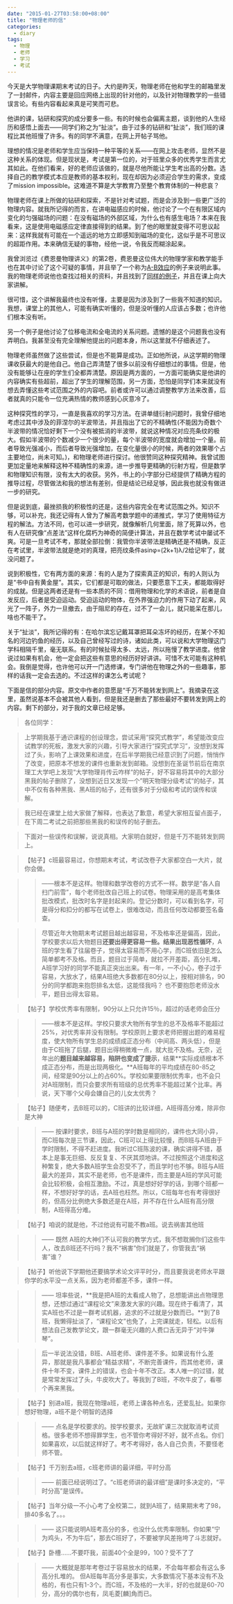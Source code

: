 ```yaml
---
date: "2015-01-27T03:58:00+08:00"
title: "物理老师的信"
categories:
  - diary
tags:
  - 物理
  - 老师
  - 学习
  - 考试
---
```


今天是大学物理课期末考试的日子。大约是昨天，物理老师在他和学生的邮箱里发了一封邮件，内容主要是回应网络上出现的针对他的，以及针对物理教学的一些错误言论。有些内容看起来真是可笑而可悲。

他讲的课，钻研和探究的成分要多一些。有的时候也会偏离主题，谈到他的人生经历和感悟上面去——同学们称之为“扯淡”。由于过多的钻研和“扯淡”，我们班的课程比其他班慢了许多。有的同学不满意，在网上开帖子骂他。

理想的情况是老师和学生应当保持一种平等的关系——在网上攻击老师，显然不是这种关系的体现。但是现状是，考试是第一位的，对于班里众多的优秀学生而言尤其如此。在他们看来，好的老师应该做的，就是尽他所能让学生考出高的分数。选择自己的教学模式本应是教师的基本权利，现在却因为必须迎合学生的需求，变成了mission impossible。这难道不算是大学教育乃至整个教育体制的一种悲哀？

<!--more-->

物理老师在课上所做的钻研和探索，不是针对考试题，而是会涉及到一些更广泛的物理内容。就我所记得的而言，在讲电磁感应的时候，他讨论了一个在有限区域内变化的匀强磁场的问题：在没有磁场的外部区域，为什么也有感生电场？本来在我看来，这是使用电磁感应定律直接得到的结果。到了他的眼里就变得不可思议起来：这样我就有可能在一个遥远的地方立即感知到磁场的变化，这似乎是不可思议的超距作用。本来确信无疑的事物，经他一说，令我反而糊涂起来。

我曾浏览过《费恩曼物理讲义》的第2卷，费恩曼这位伟大的物理学家和教学能手也在其中讨论了这个可疑的事情，并且举了一个称为[A-B效应](http://en.wikipedia.org/wiki/Aharonov%E2%80%93Bohm_effect)的例子来说明此事。我的物理老师说他也查找过相关的资料，并且找到了[同样的例子](http://www.cnki.com.cn/Article/CJFDTotal-SDSX199204007.htm)，并且在课上向大家讲解。

很可惜，这个讲解我最终也没有听懂，主要是因为涉及到了一些我不知道的知识。我想，课堂上的其他人，可能有确实听懂的，但是没听懂的人应该占多数；也许他们根本没有听。

另一个例子是他讨论了位移电流和全电流的关系问题。遗憾的是这个问题我也没有弄明白。我甚至没有完全理解他提出的问题本身，所以这里就不仔细表述了。

物理老师虽然做了这些尝试，但是也不能算是成功。正如他所说，从这学期的物理课收获最大的是他自己。他自己弄清楚了很多以前没有仔细想过的事情。但是，他没有能够让在座的学生们全都弄清楚。原因是两方面的，一方面可能确实是他讲的内容确实有些超前，超出了学生的理解范围，另一方面，恐怕是同学们本来就没有想去弄懂这些考试范围之外的内容吧。前者或许可以通过调整教学方法来改善，后者就真的只能令一位充满热情的教师感到心灰意冷了。

这种探究性的学习，一直是我喜欢的学习方法。在讲单缝衍射问题时，我曾仔细地考虑过其中涉及的菲涅尔的半波带法，并且指出了它的不精确性(不能因为奇数个半波带的情况恰好剩下一个没有被抵消的半波带，就说这种情况对应亮条纹的极大。假如半波带的个数减少一个很少的量，每个半波带的宽度就会增加一个量。前者导致光强减小，而后者导致光强增加，在变化量很小的时候，两者的效果哪个占主要地位，尚未可知。)，和物理老师进行探讨。他很赞同这种探究精神。我曾试图更加定量地来解释这种不精确性的来源，进一步推导更精确的衍射方程，但是数学和物理知识有限，没有太大的收获。另外，书上的小字部分已经提供了精确方程的推导过程，尽管做法和我的想法有差别，但是结论已经足够，因此我也就没有做进一步的研究。

但是说到底，最挫损我的积极性的还是，这些内容完全在考试范围之外。知识不够，可以补充，我还记得有人曾为了解高考数学题中的递推式，学习了使用特征方程的解法。方法不同，也可以进一步研究，就像解析几何里面，除了死算以外，也有人在研究像“点差法”这样化腐朽为神奇的简便计算法，并且在数学考试中屡试不爽。可是一旦考试不考，那就全部拉倒：我管你半波带法是精确还是不精确，反正在考试里，半波带法就是绝对的真理，把亮纹条件asinφ=(2k+1)λ/2给记牢了，就没问题了。

说到积极性，它有两方面的来源：有的人是为了探索真正的知识，有的人则认为是“书中自有黄金屋”。其实，它们都是可取的做法，只要愿意下工夫，都能取得好的成就。但是这两者还是有一些本质的不同：借用物理和化学的术语说，前者是自发反应，后者是受迫运动。受迫运动的物体，在外界强迫力的作用下动了起来，风光了一阵子，外力一旦撤去，由于阻尼的存在，过不了一会儿，就只能呆在那儿，啥也不能干了。

关于“扯淡”，我所记得的有：在哈尔滨忘记戴耳罩把耳朵冻坏的经历，在某个不知名的河边钓鱼的经历，以及自己曾经写过的诗，诸如此类，可以说和大学物理这门学科相隔千里，毫无联系。有的时候扯得太多、太远，所以拖慢了教学进度。他曾说过如果有机会，他一定会把这些有意思的经历好好讲讲。可惜不太可能有这种机会。我倒是觉得，也许他可以开一门选修课，专门讲他在物理之外的一些趣事，那样的话我一定会去选的。不过这样的课怎么考试呢？

下面是信的部分内容。原文中作者的意愿是“千万不能转发到网上”。我摘录在这里，虽然说基本不会被其他人看到，但是我还是删去了那些最好不要转发到网上的内容。剩下的部分，对于我的文章已经足够。

> 各位同学：

> 上学期我基于通识课程的创设理念，尝试采用“探究式教学”，希望能改变应试教学的死板，激发大家的兴趣，引导大家进行“探究式学习”，没想到发挥过了头，影响了上课效果和进度，在后半学期我已经意识到了问题，悄悄作了改变，把原本不想发的课件也重新发到邮箱。没想到在圣诞节前后在南京理工大学吧上发现“大学物理肖传云咋样“的帖子，好不容易将其中的大部分黑我的帖子删除了，没想到近日又发现一个”明天物理分级考试“的帖子，其中不仅有各种黑我、黑A班的帖子，还有很多对于分级和考试的误传和误解。

> 我已经在课堂上给大家做了解释，也表达了歉意，希望大家相互留点面子，在下周二考试之前把那些黑我的和误传的帖子删去。

> 下面对一些误传和误解，说说真相。大家明白就好，但是千万不能转发到网上。

> 【帖子】c班最容易过，你想期末考试，考试改卷子大家都空白一大片，就你会做。

> > ——根本不是这样。物理和数学改卷的方式不一样。数学是“各人自扫门前雪”，每个老师批改自己班上的试卷。物理采用的是高考集体批改模式，批改时名字是封起来的。登记分数时，可以看到名字，可是得分和扣分的都写在试卷上，很难改动，而且任何改动都要签名备查。

> > 尽管近年大物期末考试题目越出越容易，不及格率还是偏高，因此，学校要求以后大物题目**还要出得更容易一些。结果出现恶性循环**，A班的学生看了往届卷子，觉得太容易而不用心学，而C班依旧是怎么简单都考不及格。而且，题目过于简单，就拉不开差距，高分扎堆，A班学习好的同学不能真正突出出来。有一年，一不小心，卷子过于容易，大放水了，结果A班绝大多数都在80分以上，按相对排名，90分的同学都跑来抱怨排名太低，这能怪我吗？ 也不要抱怨老师没水平，题目出得太容易。

> 【帖子】学校优秀率有限制，90分以上只允许15％，超过的话老师会压分

> > ——根本不是这样。学校只要求大物所有学生的总不及格率不能超过25%，对优秀率并没有限制。学校原则上要求老师把握出题的难易程度，使大物所有学生总的成绩成正态分布（中间高、两头低），但是由于C班拖了后腿，题目出得稍微难一点，就大批不及格。无奈，近年出的**题目越来越容易，陷阱也变成了提示**，结果**实际成绩根本不成正态分布，而是出现两极化。**A班每年的平均成绩在80-85之间，经常是90分以上的占60%。学校如果要限制优秀率，也不会只对A班限制，而只会要求所有班级的总优秀率不能超过某个比率。再说，天下哪个父母会嫌自己的儿女太优秀？ 

> 【帖子】随便考，去B班可以的，C班讲的比较详细，A班得高分难，除非你是大神

> > —— 按课时要求，B班与A班的学时数是相同的，课件也大同小异，而C班每次是三节课，因此，C班可以上得比较慢，而B班与A班由于学时限制，不得不赶进度。我听过C班陈波的课，确实讲得不错，基本上是事无巨细、反反复复、不厌其烦地讲。不过按照这个进度和这种繁复，绝大多数A班学生会忍受不了，而且学时也不够。B班与A班最大的差异，其实不是老师，也不是课件，而主要是A班的学风可能会比较积极，会相互激励。不过，真是想好好学的话，到哪个班都一样，不想好好学的话，去A班也枉然。所以，C班每年也有考得很好的，但高分比例绝大多数还是在A班，并不存在什么A班有高分限制，A班得高分难。

> 【帖子】咱说的就是他，不过他说有可能不教a班。说去祸害其他班

> > —— 既然 A班的大神们不认可我的教学方式，我不想耽搁你们这些牛人，改去B班还不行吗？我不“祸害”你们就是了，你管我去“祸害”谁？

> 【帖子】听他说下学期他还要搞学术论文评平时分，而且要我说老师水平跟你学的水平没一点关系，因为老师都差不多，课件一样。

> > —— 坦率些说，**我是把A班的太看成人物了，总想能讲出点物理思想，还想过通过“课程论文”来激发大家的兴趣。现在终于看清了，其实A班也不过是一群考试机器，追求的不过就是分数而已。**到了B班，我懒得扯淡了，“课程论文”也免了，上完课就走，轻松。以后有想法自己发教学论文，跟一群毫无兴趣的人费口舌无异于“对牛弹琴”。

> > 后一半说法没错，B班、A班老师、课件差不多。如果说有什么差异，那就是我凡事都会“精益求精”，不断完善课件，而其他老师，课件十年不变，课件上的错误，也会十年不改正。本人唯一的过错，就是常常发挥过了头，牛皮吹大了。等我到了B班，不吹牛皮了，看哪个再来黑我。

> 【帖子】别进a班，我现在物理a班，老师上课各种点名，还爱乱扯。如果你想好物理，a班不是个明智的选择

> > —— 点名是学校要求的。按学校要求，无故旷课三次就取消考试资格。很多老师不想得罪学生，也不管你考得好不好，就不点名。你们如果喜欢，以后就这样好了。考不考得好，各人自己负责，不要怪老师不管。

> 【帖子】千万别去a班，c班老师讲的最详细，平时分高

> > —— 前面已经说明过了。“c班老师讲的最详细”是课时多决定的，“平时分高”是误传。

> 【帖子】当年分级一不小心考了全校第二，就到A班了，结果期末考了98，排40多名了。。。

> > —— 这只能说明A班考高分的多，也没什么优秀率限制。你如果“宁为鸡头，不为牛后”，那去C班好了，不要被学风差拖垮了斗志就好。

> 【帖子】卧槽……不要吓我，前面40个全是99，100？受不了了

> > —— 大概就是那年考卷过于容易放水的结果，不会每年都会有这么多高分扎堆的。 但A班每年高分多是事实，大多数情况下基本没有不及格的，有也只有1-3个。而C班，不及格的一大半，好的也就是60-70分，高分的偶尔也有，凤毛菱[麟]角而已。 
